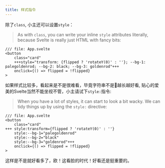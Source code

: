 ```yaml
---
title: 样式指令
---
```


除了`class`, 小主还可以设置`style`：
> As with `class`, you can write your inline `style` attributes literally, because Svelte is really just HTML with fancy bits:

```svelte
/// file: App.svelte
<button
	class="card"
	+++style="transform: {flipped ? 'rotateY(0)' : ''}; --bg-1: palegoldenrod; --bg-2: black; --bg-3: goldenrod"+++
	onclick={() => flipped = !flipped}
>
```
如果样式比较多，看起来是不是很难看，毕竟字符串不是🦵越长越好看, 贴心的爱美的Svelte当然不能坐视不管，小主请试下`style:`指令:
> When you have a lot of styles, it can start to look a bit wacky. We can tidy things up by using the `style:` directive:

```svelte
/// file: App.svelte
<button
	class="card"
+++	style:transform={flipped ? 'rotateY(0)' : ''}
	style:--bg-1="palegoldenrod"
	style:--bg-2="black"
	style:--bg-3="goldenrod"+++
	onclick={() => flipped = !flipped}
>
```
这样是不是就好看多了，欧！这看脸的时代！好看还是挺重要的。